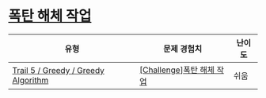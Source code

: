 # [폭탄 해체 작업](https://www.codetree.ai/trails/complete/curated-cards/challenge-the-bomb-dismantling)

|유형|문제 경험치|난이도|
|---|---|---|
|[Trail 5 / Greedy / Greedy Algorithm](https://www.codetree.ai/trail-info/intermediate-mid/)|[[Challenge]폭탄 해체 작업](https://www.codetree.ai/trails/complete/curated-cards/challenge-the-bomb-dismantling/)|쉬움|

